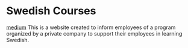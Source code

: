 # Swedish Courses
[medium](https://mervecoskunn.github.io/swedishcourses/) This is a website created to inform employees of a program organized by a private company to support their employees in learning Swedish.
